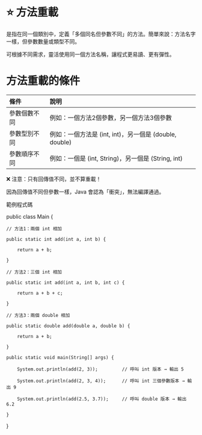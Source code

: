 # ⭐ 方法重載

是指在同一個類別中，定義「多個同名但參數不同」的方法。簡單來說：方法名字一樣，但參數數量或類型不同。

可根據不同需求，靈活使用同一個方法名稱，讓程式更易讀、更有彈性。

# 方法重載的條件

| 條件 | 說明 |
| :--- | :--- |
| 參數個數不同 | 例如：一個方法2個參數，另一個方法3個參數 |
| 參數型別不同 | 例如：一個方法是 (int, int)，另一個是 (double, double) |
| 參數順序不同 | 例如：一個是 (int, String)，另一個是 (String, int) |

❌ 注意：只有回傳值不同，並不算重載！

因為回傳值不同但參數一樣，Java 會認為「衝突」，無法編譯通過。

範例程式碼

public class Main {

    // 方法1：兩個 int 相加
    
    public static int add(int a, int b) {
    
        return a + b;
        
    }

    // 方法2：三個 int 相加
    
    public static int add(int a, int b, int c) {
    
        return a + b + c;
        
    }

    // 方法3：兩個 double 相加
    
    public static double add(double a, double b) {
    
        return a + b;
        
    }

    public static void main(String[] args) {
    
        System.out.println(add(2, 3));         // 呼叫 int 版本 → 輸出 5
        
        System.out.println(add(2, 3, 4));      // 呼叫 int 三個參數版本 → 輸出 9
        
        System.out.println(add(2.5, 3.7));     // 呼叫 double 版本 → 輸出 6.2
        
    }
    
}



